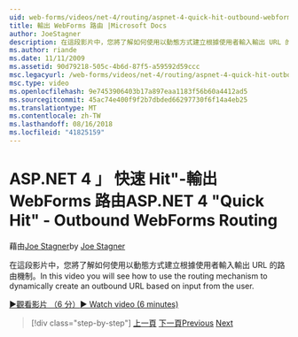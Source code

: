 ```yaml
---
uid: web-forms/videos/net-4/routing/aspnet-4-quick-hit-outbound-webforms-routing
title: 輸出 WebForms 路由 |Microsoft Docs
author: JoeStagner
description: 在這段影片中，您將了解如何使用以動態方式建立根據使用者輸入輸出 URL 的路由機制。
ms.author: riande
ms.date: 11/11/2009
ms.assetid: 90d79218-505c-4b6d-87f5-a59592d59ccc
msc.legacyurl: /web-forms/videos/net-4/routing/aspnet-4-quick-hit-outbound-webforms-routing
msc.type: video
ms.openlocfilehash: 9e7453906403b17a897eaa1183f56b60a4412ad5
ms.sourcegitcommit: 45ac74e400f9f2b7dbded66297730f6f14a4eb25
ms.translationtype: MT
ms.contentlocale: zh-TW
ms.lasthandoff: 08/16/2018
ms.locfileid: "41825159"
---
```

<a name="aspnet-4-quick-hit---outbound-webforms-routing"></a><span data-ttu-id="01686-103">ASP.NET 4 」 快速 Hit"-輸出 WebForms 路由</span><span class="sxs-lookup"><span data-stu-id="01686-103">ASP.NET 4 "Quick Hit" - Outbound WebForms Routing</span></span>
====================
<span data-ttu-id="01686-104">藉由[Joe Stagner](https://github.com/JoeStagner)</span><span class="sxs-lookup"><span data-stu-id="01686-104">by [Joe Stagner](https://github.com/JoeStagner)</span></span>

<span data-ttu-id="01686-105">在這段影片中，您將了解如何使用以動態方式建立根據使用者輸入輸出 URL 的路由機制。</span><span class="sxs-lookup"><span data-stu-id="01686-105">In this video you will see how to use the routing mechanism to dynamically create an outbound URL based on input from the user.</span></span> 

[<span data-ttu-id="01686-106">&#9654;觀看影片 （6 分）</span><span class="sxs-lookup"><span data-stu-id="01686-106">&#9654; Watch video (6 minutes)</span></span>](https://channel9.msdn.com/Blogs/ASP-NET-Site-Videos/aspnet-4-quick-hit-outbound-webforms-routing)

> [!div class="step-by-step"]
> <span data-ttu-id="01686-107">[上一頁](aspnet-4-quick-hit-declarative-webforms-routing.md)
> [下一頁](how-do-i-use-routing-with-aspnet-web-forms.md)</span><span class="sxs-lookup"><span data-stu-id="01686-107">[Previous](aspnet-4-quick-hit-declarative-webforms-routing.md)
[Next](how-do-i-use-routing-with-aspnet-web-forms.md)</span></span>
